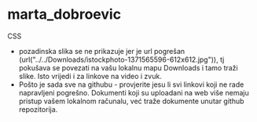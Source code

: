 # marta_dobroevic
CSS 
- pozadinska slika se ne prikazuje jer je url pogrešan (url("../../Downloads/istockphoto-1371565596-612x612.jpg")), tj pokušava se povezati na vašu lokalnu mapu Downloads i tamo traži slike. Isto vrijedi i za linkove na video i zvuk. 
- Pošto je sada sve na githubu - provjerite jesu li svi linkovi koji ne rade napravljeni pogrešno. Dokumenti koji su uploadani na web više nemaju pristup vašem lokalnom računalu, već traže dokumente unutar github repozitorija. 
